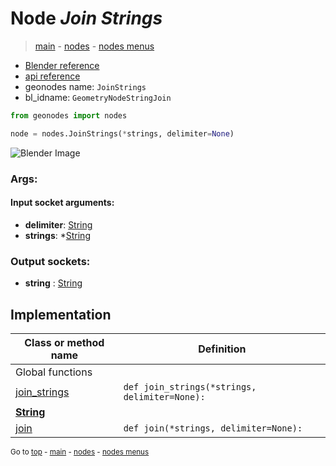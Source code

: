 # Node *Join Strings*

> [main](../structure.md) - [nodes](nodes.md) - [nodes menus](nodes_menus.md)

- [Blender reference](https://docs.blender.org/manual/en/latest/modeling/geometry_nodes/text/join_strings.html)
- [api reference](https://docs.blender.org/api/current/bpy.types.GeometryNodeStringJoin.html)
- geonodes name: `JoinStrings`
- bl_idname: `GeometryNodeStringJoin`

```python
from geonodes import nodes

node = nodes.JoinStrings(*strings, delimiter=None)
```

![Blender Image](https://docs.blender.org/manual/en/latest/_images/node-types_GeometryNodeStringJoin.webp)

### Args:

#### Input socket arguments:

- **delimiter**: [String](String.md)
- **strings**: *[String](String.md)

### Output sockets:

- **string** : [String](String.md)

## Implementation

| Class or method name | Definition |
|----------------------|------------|
| Global functions |
| [join_strings](A.md#join_strings) | `def join_strings(*strings, delimiter=None):` |
| **[String](String.md)** |
| [join](String.md#join) | `def join(*strings, delimiter=None):` |

<sub>Go to [top](#node-Join-Strings) - [main](../structure.md) - [nodes](nodes.md) - [nodes menus](nodes_menus.md)</sub>

